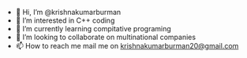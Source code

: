 - 👋 Hi, I’m @krishnakumarburman
- 👀 I’m interested in C++ coding
- 🌱 I’m currently learning compitative programing
- 💞️ I’m looking to collaborate on multinational companies
- 📫 How to reach me mail me on krishnakumarburman20@gmail.com

<!---
krishnakumarburman/krishnakumarburman is a ✨ special ✨ repository because its `README.md` (this file) appears on your GitHub profile.
You can click the Preview link to take a look at your changes.
--->
